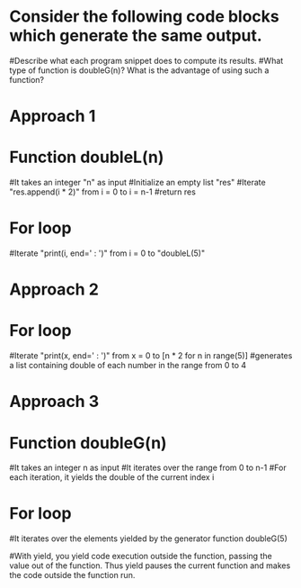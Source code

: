 # Consider the following code blocks which generate the same output.
#Describe what each program snippet does to compute its results.
#What type of function is doubleG(n)? What is the advantage of using such a function?



# Approach 1
# Function doubleL(n)
#It takes an integer "n" as input
#Initialize an empty list "res"
#Iterate "res.append(i * 2)" from i = 0 to i = n-1
#return res
# For loop
#Iterate "print(i, end=' : ')" from i = 0 to "doubleL(5)"

# Approach 2
# For loop
#Iterate "print(x, end=' : ')" from x = 0 to [n * 2 for n in range(5)]
#generates a list containing double of each number in the range from 0 to 4

# Approach 3
# Function doubleG(n)
#It takes an integer n as input
#It iterates over the range from 0 to n-1
#For each iteration, it yields the double of the current index i
# For loop
#It iterates over the elements yielded by the generator function doubleG(5)

#With yield, you yield code execution outside the function, passing the value out of the function. Thus yield pauses the current function and makes the code outside the function run.

